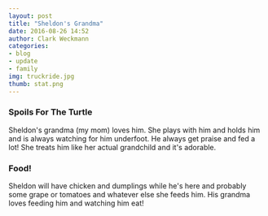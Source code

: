 ```yaml
---
layout: post
title: "Sheldon's Grandma"
date: 2016-08-26 14:52
author: Clark Weckmann
categories:
- blog
- update
- family
img: truckride.jpg
thumb: stat.png
---
```


### Spoils For The Turtle
Sheldon's grandma (my mom) loves him. She plays with him and holds him and is always watching for him underfoot. He always get praise and fed a lot! She treats him like her actual grandchild and it's adorable.
<!--more-->

### Food!

Sheldon will have chicken and dumplings while he's here and probably some grape or tomatoes and whatever else she feeds him. His grandma loves feeding him and watching him eat!
